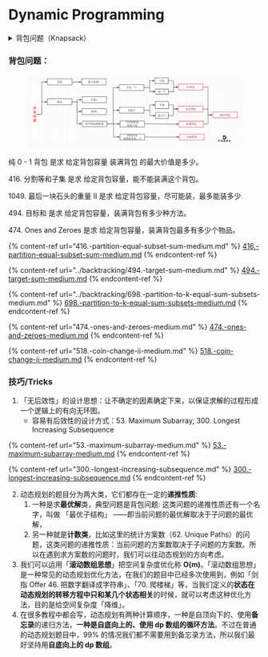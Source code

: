 # Dynamic Programming

<details>

<summary>背包问题（Knapsack）</summary>

**第一步要明确两点，「状态」和「选择」**。

先说状态，如何才能描述一个问题局面？只要给几个物品和一个背包的容量限制，就形成了一个背包问题呀。**所以状态有两个，就是「背包的容量」和「可选择的物品」**。

再说选择，也很容易想到啊，对于每件物品，你能选择什么？**选择就是「装进背包」或者「不装进背包」嘛**。

明白了状态和选择，动态规划问题基本上就解决了，只要往这个框架套就完事儿了：

```java
for 状态1 in 状态1的所有取值：
    for 状态2 in 状态2的所有取值：
        for ...
            dp[状态1][状态2][...] = 择优(选择1，选择2...)
```

&#x20;**第二步要明确 `dp` 数组的定义**。

首先看看刚才找到的「状态」，有两个，也就是说我们需要一个二维 `dp` 数组。

`dp[i][w]` 的定义如下：对于前 `i` 个物品，当前背包的容量为 `w`，这种情况下可以装的最大价值是 `dp[i][w]`。

比如说，如果 `dp[3][5] = 6`，其含义为：对于给定的一系列物品中，若只对前 3 个物品进行选择，当背包容量为 5 时，最多可以装下的价值为 6。

根据这个定义，我们想求的最终答案就是 `dp[N][W]`。base case 就是 `dp[0][..] = dp[..][0] = 0`，因为没有物品或者背包没有空间的时候，能装的最大价值就是 0。

细化上面的框架：

```java
int[][] dp[N+1][W+1]
dp[0][..] = 0
dp[..][0] = 0

for i in [1..N]:
    for w in [1..W]:
        dp[i][w] = max(
            把物品 i 装进背包,
            不把物品 i 装进背包
        )
return dp[N][W]
```

**第三步，根据「选择」，思考状态转移的逻辑**。

简单说就是，上面伪码中「把物品 `i` 装进背包」和「不把物品 `i` 装进背包」怎么用代码体现出来呢？

这就要结合对 `dp` 数组的定义，看看这两种选择会对状态产生什么影响：

先重申一下刚才我们的 `dp` 数组的定义：

`dp[i][w]` 表示：对于前 `i` 个物品（从 1 开始计数），当前背包的容量为 `w` 时，这种情况下可以装下的最大价值是 `dp[i][w]`。

**如果你没有把这第 `i` 个物品装入背包**，那么很显然，最大价值 `dp[i][w]` 应该等于 `dp[i-1][w]`，继承之前的结果。

**如果你把这第 `i` 个物品装入了背包**，那么 `dp[i][w]` 应该等于 `val[i-1] + dp[i-1][w - wt[i-1]]`。

首先，由于数组索引从 0 开始，而我们定义中的 `i` 是从 1 开始计数的，所以 `val[i-1]` 和 `wt[i-1]` 表示第 `i` 个物品的价值和重量。

你如果选择将第 `i` 个物品装进背包，那么第 `i` 个物品的价值 `val[i-1]` 肯定就到手了，接下来你就要在剩余容量 `w - wt[i-1]` 的限制下，在前 `i - 1` 个物品中挑选，求最大价值，即 `dp[i-1][w - wt[i-1]]`。

综上就是两种选择，我们都已经分析完毕，也就是写出来了状态转移方程，可以进一步细化代码：

```java
for i in [1..N]:
    for w in [1..W]:
        dp[i][w] = max(
            dp[i-1][w],
            dp[i-1][w - wt[i-1]] + val[i-1]
        )
return dp[N][W]
```

**最后一步，把伪码翻译成代码，处理一些边界情况**。

我用 Java 写的代码，把上面的思路完全翻译了一遍，并且处理了 `w - wt[i-1]` 可能小于 0 导致数组索引越界的问题：

```java
int knapsack(int W, int N, int[] wt, int[] val) {
    assert N == wt.length;
    // base case 已初始化
    int[][] dp = new int[N + 1][W + 1];
    for (int i = 1; i <= N; i++) {
        for (int w = 1; w <= W; w++) {
            if (w - wt[i - 1] < 0) {
                // 这种情况下只能选择不装入背包
                dp[i][w] = dp[i - 1][w];
            } else {
                // 装入或者不装入背包，择优
                dp[i][w] = Math.max(
                    dp[i - 1][w - wt[i-1]] + val[i-1], 
                    dp[i - 1][w]
                );
            }
        }
    }
    
    return dp[N][W];
}
```



</details>

### 背包问题：

<figure><img src="../../../.gitbook/assets/image.png" alt=""><figcaption></figcaption></figure>

纯 0 - 1 背包 是求 给定背包容量 装满背包 的最大价值是多少。

416\. 分割等和子集 是求 给定背包容量，能不能装满这个背包。&#x20;

1049\. 最后一块石头的重量 II 是求 给定背包容量，尽可能装，最多能装多少&#x20;

494\. 目标和 是求 给定背包容量，装满背包有多少种方法。&#x20;

474\. Ones and Zeroes 是求 给定背包容量，装满背包最多有多少个物品。



{% content-ref url="416.-partition-equal-subset-sum-medium.md" %}
[416.-partition-equal-subset-sum-medium.md](416.-partition-equal-subset-sum-medium.md)
{% endcontent-ref %}

{% content-ref url="../backtracking/494.-target-sum-medium.md" %}
[494.-target-sum-medium.md](../backtracking/494.-target-sum-medium.md)
{% endcontent-ref %}

{% content-ref url="../backtracking/698.-partition-to-k-equal-sum-subsets-medium.md" %}
[698.-partition-to-k-equal-sum-subsets-medium.md](../backtracking/698.-partition-to-k-equal-sum-subsets-medium.md)
{% endcontent-ref %}

{% content-ref url="474.-ones-and-zeroes-medium.md" %}
[474.-ones-and-zeroes-medium.md](474.-ones-and-zeroes-medium.md)
{% endcontent-ref %}

{% content-ref url="518.-coin-change-ii-medium.md" %}
[518.-coin-change-ii-medium.md](518.-coin-change-ii-medium.md)
{% endcontent-ref %}



### 技巧/Tricks

1. 「无后效性」的设计思想：让不确定的因素确定下来，以保证求解的过程形成一个逻辑上的有向无环图。
   * 容易有后效性的设计方式：53. Maximum Subarray, 300. Longest Increasing Subsequence

{% content-ref url="53.-maximum-subarray-medium.md" %}
[53.-maximum-subarray-medium.md](53.-maximum-subarray-medium.md)
{% endcontent-ref %}

{% content-ref url="300.-longest-increasing-subsequence.md" %}
[300.-longest-increasing-subsequence.md](300.-longest-increasing-subsequence.md)
{% endcontent-ref %}

2. 动态规划的题目分为两大类，它们都存在一定的**递推性质**:
   1. 一种是求**最优解**类，典型问题是背包问题: 这类问题的递推性质还有一个名字，叫做 「最优子结构」 ——即当前问题的最优解取决于子问题的最优解，
   2. 另一种就是**计数类**，比如这里的统计方案数（62. Unique Paths）的问题，这类问题的递推性质：当前问题的方案数取决于子问题的方案数。所以在遇到求方案数的问题时，我们可以往动态规划的方向考虑。
3. 我们可以运用「**滚动数组思想**」把空间复杂度优化称 **O(m)**。「滚动数组思想」是一种常见的动态规划优化方法，在我们的题目中已经多次使用到，例如「剑指 Offer 46. 把数字翻译成字符串」、「70. 爬楼梯」等，当我们定义的**状态在动态规划的转移方程中只和某几个状态相关**的时候，就可以考虑这种优化方法，目的是给空间复杂度「降维」。
4. 在很多教程中都会写，动态规划有两种计算顺序，一种是自顶向下的、使用**备忘录**的递归方法，**一种是自底向上的、使用 dp 数组的循环方法**。不过在普通的动态规划题目中，99% 的情况我们都不需要用到备忘录方法，所以我们最好坚持用**自底向上的 dp 数组**。
